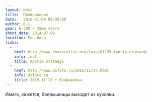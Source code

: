 ```yaml
---
layout: post
title:  Превращение
date:   2016-01-09 00:00:00
author: К.С.
gear: E-300 / 35mm macro
shoot_date: 2014-07-09
location: Ёль-база
links:
  -
    href: http://www.inaturalist.org/taxa/61295-Aporia-crataegi
    info: inat
    title: Aporia crataegi
  -
    href: http://www.dxfoto.ru/2015/11/17.html
    info: dxfoto.ru
    title: 2015 11 17 • Боярышница
---
```


Имаго, кажется, боярышницы выходит из куколки.

